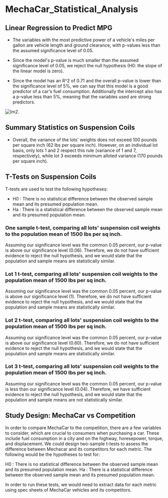 # MechaCar_Statistical_Analysis

## Linear Regression to Predict MPG
* The variables with the most predictive power of a vehicle's miles per gallon are vehicle length and ground clearance, with p-values less than the assumed significance level of 0.05.

* Since the model's p-value is much smaller than the assumed significance level of 0.05, we reject the null hypothesis (H0: the slope of the linear model is zero). 

* Since the model has an R^2 of 0.71 and the overall p-value is lower than the significance level of 5%, we can say that this model is a good predictor of a car's fuel consumption. Additionally the intercept also has a p-value less than 5%, meaning that the variables used are strong predictors. 

![lm2](../../images/lm2.png).

## Summary Statistics on Suspension Coils
* Overall, the variance of the lots' weights does not exceed 100 pounds per square inch (62 lbs per square inch). However, on an individual lot basis, only lots 1 and 2 respect this rule (variance of 1 and 7, respectively), while lot 3 exceeds minimum alloted variance (170 pounds per square inch).

## T-Tests on Suspension Coils

T-tests are used to test the following hypotheses:
* H0 : There is no statistical difference between the observed sample mean and its presumed population mean.
* Ha : There is a statistical difference between the observed sample mean and its presumed population mean.

### One sample t-test, comparing all lots' suspension coil weights to the population mean of 1500 lbs per sq inch.

Assuming our significance level was the common 0.05 percent, our p-value is above our significance level (0.06). Therefore, we do not have sufficient evidence to reject the null hypothesis, and we would state that the population and sample means are statistically similar.

### Lot 1 t-test, comparing all lots' suspension coil weights to the population mean of 1500 lbs per sq inch.

Assuming our significance level was the common 0.05 percent, our p-value is above our significance level (1). Therefore, we do not have sufficient evidence to reject the null hypothesis, and we would state that the population and sample means are statistically similar.

### Lot 2 t-test, comparing all lots' suspension coil weights to the population mean of 1500 lbs per sq inch.

Assuming our significance level was the common 0.05 percent, our p-value is above our significance level (0.60). Therefore, we do not have sufficient evidence to reject the null hypothesis, and we would state that the population and sample means are statistically similar.

### Lot 3 t-test, comparing all lots' suspension coil weights to the population mean of 1500 lbs per sq inch.

Assuming our significance level was the common 0.05 percent, our p-value is less than our significance level (0.04). Therefore, we have sufficient evidence to reject the null hypothesis, and we would state that the population and sample means are not statistically similar.

## Study Design: MechaCar vs Competition

In order to compare MechaCar to the competition, there are a few variables to consider, which are crucial to consumers when purchasing a car. These include fuel consumption in a city and on the highway, horesepower, torque, and displacement.
We could design two-sample t-tests to assess the difference between Mechacar and its competitors for each metric. The following would be the hypotheses to test for: 

H0 : There is no statistical difference between the observed sample mean and its presumed population mean.
Ha : There is a statistical difference between the observed sample mean and its presumed population mean.

In order to run these tests, we would need to extract data for each metric using spec sheets of MechaCar vehicles and its competitors. 
